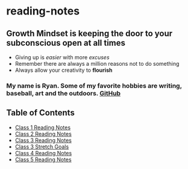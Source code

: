 # reading-notes

## Growth Mindset is keeping the door to your subconscious open at all times
- Giving up is *easier* with more *excuses*
- Remember there are always a million reasons not to do something
- Always allow your creativity to **flourish**

### My name is Ryan. Some of my favorite hobbies are writing, baseball, art and the outdoors. [GitHub](https://github.com/Rtipper)

## Table of Contents
- [Class 1 Reading Notes](class1.md)
- [Class 2 Reading Notes](class2.md)
- [Class 3 Reading Notes](class3.md)
- [Class 3 Stretch Goals](class3.1.md)
- [Class 4 Reading Notes](class4.md)
- [Class 5 Reading Notes](class5.md)

